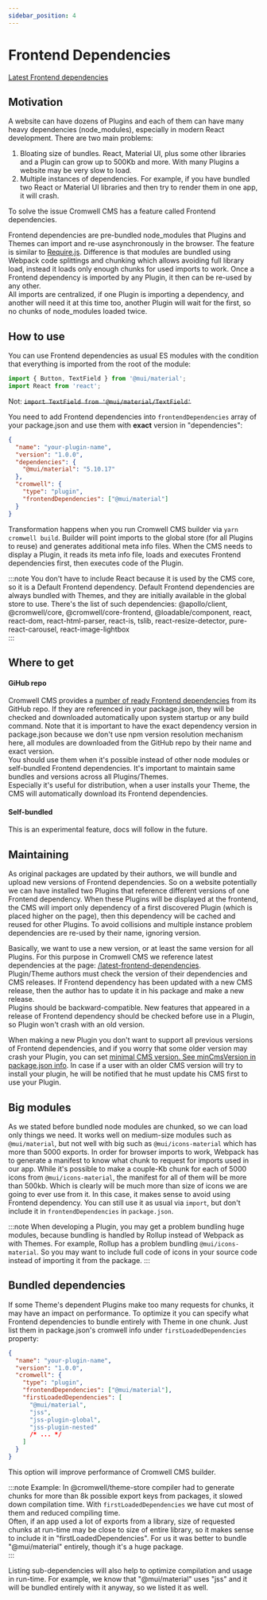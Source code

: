```yaml
---
sidebar_position: 4
---
```


# Frontend Dependencies

[Latest Frontend dependencies](/latest-frontend-dependencies)

## Motivation

A website can have dozens of Plugins and each of them can have many heavy dependencies (node_modules), especially in modern React development. There are two main problems:

1. Bloating size of bundles. React, Material UI, plus some other libraries and a Plugin can grow up to 500Kb and more. With many Plugins a website may be very slow to load.
2. Multiple instances of dependencies. For example, if you have bundled two React or Material UI libraries and then try to render them in one app, it will crash.

To solve the issue Cromwell CMS has a feature called Frontend dependencies.

Frontend dependencies are pre-bundled node_modules that Plugins and Themes can import and re-use asynchronously in the browser. The feature is similar to [Require.js](https://requirejs.org/). Difference is that modules are bundled using Webpack code splittings and chunking which allows avoiding full library load, instead it loads only enough chunks for used imports to work. Once a Frontend dependency is imported by any Plugin, it then can be re-used by any other.  
All imports are centralized, if one Plugin is importing a dependency, and another will need it at this time too, another Plugin will wait for the first, so no chunks of node_modules loaded twice.

## How to use

You can use Frontend dependencies as usual ES modules with the condition that everything is imported from the root of the module:

```ts
import { Button, TextField } from '@mui/material';
import React from 'react';
```

Not: <s>`import TextField from '@mui/material/TextField'`</s>

You need to add Frontend dependencies into `frontendDependencies` array of your package.json and use them with **exact** version in "dependencies":

```json
{
  "name": "your-plugin-name",
  "version": "1.0.0",
  "dependencies": {
    "@mui/material": "5.10.17"
  },
  "cromwell": {
    "type": "plugin",
    "frontendDependencies": ["@mui/material"]
  }
}
```

Transformation happens when you run Cromwell CMS builder via `yarn cromwell build`. Builder will point imports to the global store (for all Plugins to reuse) and generates additional meta info files. When the CMS needs to display a Plugin, it reads its meta info file, loads and executes Frontend dependencies first, then executes code of the Plugin.

:::note
You don't have to include React because it is used by the CMS core, so it is a Default Frontend dependency.
Default Frontend dependencies are always bundled with Themes, and they are initially available in the global store to use. There's the list of such dependencies: @apollo/client, @cromwell/core, @cromwell/core-frontend, @loadable/component, react, react-dom, react-html-parser, react-is, tslib, react-resize-detector, pure-react-carousel, react-image-lightbox  
:::

## Where to get

#### GiHub repo

Cromwell CMS provides a [number of ready Frontend dependencies](/latest-frontend-dependencies) from its GitHub repo. If they are referenced in your package.json, they will be checked and downloaded automatically upon system startup or any build command. Note that it is important to have the exact dependency version in package.json because we don't use npm version resolution mechanism here, all modules are downloaded from the GitHub repo by their name and exact version.  
You should use them when it's possible instead of other node modules or self-bundled Frontend dependencies. It's important to maintain same bundles and versions across all Plugins/Themes.  
Especially it's useful for distribution, when a user installs your Theme, the CMS will automatically download its Frontend dependencies.

#### Self-bundled

This is an experimental feature, docs will follow in the future.

## Maintaining

As original packages are updated by their authors, we will bundle and upload new versions of Frontend dependencies. So on a website potentially we can have installed two Plugins that reference different versions of one Frontend dependency.
When these Plugins will be displayed at the frontend, the CMS will import only dependency of a first discovered Plugin (which is placed higher on the page), then this dependency will be cached and reused for other Plugins. To avoid collisions and multiple instance problem dependencies are re-used by their name, ignoring version.

Basically, we want to use a new version, or at least the same version for all Plugins. For this purpose in Cromwell CMS we reference latest dependencies at the page: [/latest-frontend-dependencies](/latest-frontend-dependencies).  
Plugin/Theme authors must check the version of their dependencies and CMS releases. If Frontend dependency has been updated with a new CMS release, then the author has to update it in his package and make a new release.  
Plugins should be backward-compatible. New features that appeared in a release of Frontend dependency should be checked before use in a Plugin, so Plugin won't crash with an old version.

When making a new Plugin you don't want to support all previous versions of Frontend dependencies, and if you worry that some older version may crash your Plugin, you can set [minimal CMS version. See minCmsVersion in package.json info](./module-config#packagejson-info). In case if a user with an older CMS version will try to install your plugin, he will be notified that he must update his CMS first to use your Plugin.

## Big modules

As we stated before bundled node modules are chunked, so we can load only things we need. It works well on medium-size modules such as `@mui/material`, but not well with big such as `@mui/icons-material` which has more than 5000 exports.
In order for browser imports to work, Webpack has to generate a manifest to know what chunk to request for imports used in our app. While it's possible to make a couple-Kb chunk for each of 5000 icons from `@mui/icons-material`, the manifest for all of them will be more than 500kb. Which is clearly will be much more than size of icons we are going to ever use from it. In this case, it makes sense to avoid using Frontend dependency. You can still use it as usual via `import`, but don't include it in `frontendDependencies` in `package.json`.

:::note
When developing a Plugin, you may get a problem bundling huge modules, because bundling is handled by Rollup instead of Webpack as with Themes. For example, Rollup has a problem bundling `@mui/icons-material`. So you may want to include full code of icons in your source code instead of importing it from the package.
:::

## Bundled dependencies

If some Theme's dependent Plugins make too many requests for chunks, it may have an impact on performance. To optimize it you can specify what Frontend dependencies to bundle entirely with Theme in one chunk.
Just list them in package.json's cromwell info under `firstLoadedDependencies` property:

```json title="package.json"
{
  "name": "your-plugin-name",
  "version": "1.0.0",
  "cromwell": {
    "type": "plugin",
    "frontendDependencies": ["@mui/material"],
    "firstLoadedDependencies": [
      "@mui/material",
      "jss",
      "jss-plugin-global",
      "jss-plugin-nested"
      /* ... */
    ]
  }
}
```

This option will improve performance of Cromwell CMS builder.

:::note
Example: In @cromwell/theme-store compiler had to generate chunks for more than 8k possible export keys from packages, it slowed down compilation time. With `firstLoadedDependencies` we have cut most of them and reduced compiling time.  
Often, if an app used a lot of exports from a library, size of requested chunks at run-time may be close to size of entire library, so it makes sense to include it in "firstLoadedDependencies". For us it was better to bundle "@mui/material" entirely, though it's a huge package.  
:::

Listing sub-dependencies will also help to optimize compilation and usage in run-time. For example, we know that "@mui/material" uses "jss" and it will be bundled entirely with it anyway, so we listed it as well.
